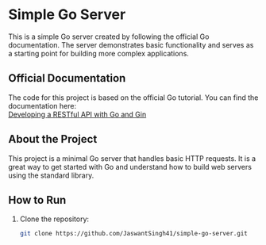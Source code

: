 # Simple Go Server

This is a simple Go server created by following the official Go documentation. The server demonstrates basic functionality and serves as a starting point for building more complex applications.

## Official Documentation

The code for this project is based on the official Go tutorial. You can find the documentation here:  
[Developing a RESTful API with Go and Gin](https://go.dev/doc/tutorial/web-service-gin)

## About the Project

This project is a minimal Go server that handles basic HTTP requests. It is a great way to get started with Go and understand how to build web servers using the standard library.

## How to Run

1. Clone the repository:
   ```bash
   git clone https://github.com/JaswantSingh41/simple-go-server.git
   
